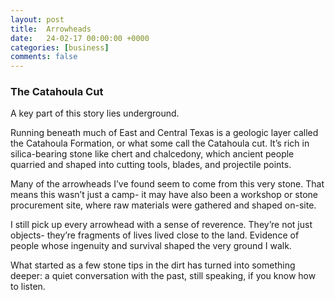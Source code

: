 ```yaml
---
layout: post
title:  Arrowheads
date:   24-02-17 00:00:00 +0000
categories: [business]
comments: false
---
```


### The Catahoula Cut

A key part of this story lies underground.

Running beneath much of East and Central Texas is a geologic layer called the Catahoula Formation, or what some call the Catahoula cut. It’s rich in silica-bearing stone like chert and chalcedony, which ancient people quarried and shaped into cutting tools, blades, and projectile points.

Many of the arrowheads I’ve found seem to come from this very stone. That means this wasn’t just a camp- it may have also been a workshop or stone procurement site, where raw materials were gathered and shaped on-site.

I still pick up every arrowhead with a sense of reverence. They’re not just objects- they’re fragments of lives lived close to the land. Evidence of people whose ingenuity and survival shaped the very ground I walk.

What started as a few stone tips in the dirt has turned into something deeper: a quiet conversation with the past, still speaking, if you know how to listen.